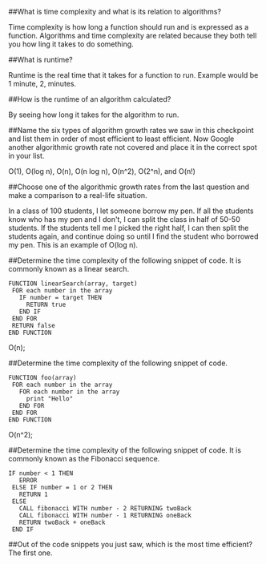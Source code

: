 ##What is time complexity and what is its relation to algorithms?

Time complexity is how long a function should run and is expressed as a function.
Algorithms and time complexity are related because they both tell you how ling
it takes to do something.  

##What is runtime?

Runtime is the real time that it takes for a function to run. Example would be
1 minute, 2, minutes.

##How is the runtime of an algorithm calculated?

By seeing how long it takes for the algorithm to run.

##Name the six types of algorithm growth rates we saw in this checkpoint and list them in order of most efficient to least efficient. Now Google another algorithmic growth rate not covered and place it in the correct spot in your list.

O(1), O(log n), O(n),  O(n log n), O(n^2), O(2^n), and O(n!)

##Choose one of the algorithmic growth rates from the last question and make a comparison to a real-life situation.

In a class of 100 students, I let someone borrow my pen. If all the students know who has my pen and I don't, I can split the class in half of 50-50 students. If the students tell me I picked the right half, I can then split the students again, and continue doing so until I find the student who borrowed my pen. This is an example of O(log n).

##Determine the time complexity of the following snippet of code. It is commonly known as a linear search.

```
FUNCTION linearSearch(array, target)
 FOR each number in the array
   IF number = target THEN
     RETURN true
   END IF
 END FOR
 RETURN false
END FUNCTION
```
O(n);

##Determine the time complexity of the following snippet of code.

```
FUNCTION foo(array)
 FOR each number in the array
   FOR each number in the array
     print "Hello"
   END FOR
 END FOR
END FUNCTION
```
O(n^2);

##Determine the time complexity of the following snippet of code. It is commonly known as the Fibonacci sequence.

```
IF number < 1 THEN
   ERROR
 ELSE IF number = 1 or 2 THEN
   RETURN 1
 ELSE
   CALL fibonacci WITH number - 2 RETURNING twoBack
   CALL fibonacci WITH number - 1 RETURNING oneBack
   RETURN twoBack + oneBack
 END IF
```

##Out of the code snippets you just saw, which is the most time efficient?
The first one.

